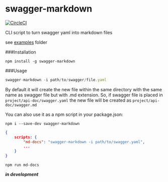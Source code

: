swagger-markdown
================

[![CircleCI](https://circleci.com/gh/syroegkin/swagger-markdown/tree/master.svg?style=svg)](https://circleci.com/gh/syroegkin/swagger-markdown/tree/master)

CLI script to turn swagger yaml into markdown files

see [examples](https://github.com/syroegkin/swagger-markdown/tree/master/examples) folder

###Installation

    npm install -g swagger-markdown

###Usage
```javascript
swagger-markdown -i path/to/swagger/file.yaml
```
By default it will create the new file within the same directory with the same name as swagger file but with .md extension.
So, if swagger file is placed in `project/api-doc/swagger.yaml` the new file will be created as `project/api-doc/swagger.md`

You can also use it as a npm script in your package.json:

    npm i --save-dev swagger-markdown
    
```json
{
    scripts: {
        "md-docs": "swagger-markdown -i path/to/swagger.yaml",
        ...
    }
}
```

    npm run md-docs

***in development***

